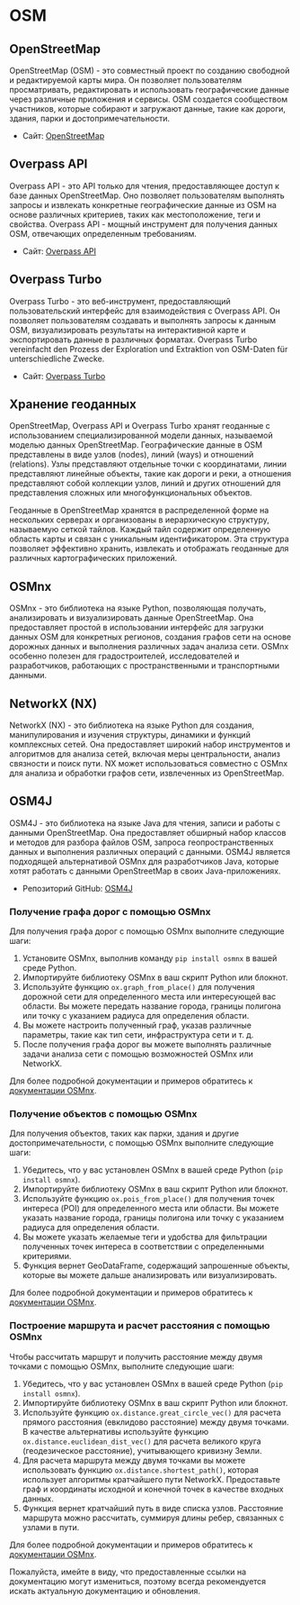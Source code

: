 # OSM
## OpenStreetMap

OpenStreetMap (OSM) - это совместный проект по созданию свободной и редактируемой карты мира. Он позволяет пользователям просматривать, редактировать и использовать географические данные через различные приложения и сервисы. OSM создается сообществом участников, которые собирают и загружают данные, такие как дороги, здания, парки и достопримечательности.

- Сайт: [OpenStreetMap](https://www.openstreetmap.org/)

## Overpass API

Overpass API - это API только для чтения, предоставляющее доступ к базе данных OpenStreetMap. Оно позволяет пользователям выполнять запросы и извлекать конкретные географические данные из OSM на основе различных критериев, таких как местоположение, теги и свойства. Overpass API - мощный инструмент для получения данных OSM, отвечающих определенным требованиям.

- Сайт: [Overpass API](https://wiki.openstreetmap.org/wiki/Overpass_API)

## Overpass Turbo

Overpass Turbo - это веб-инструмент, предоставляющий пользовательский интерфейс для взаимодействия с Overpass API. Он позволяет пользователям создавать и выполнять запросы к данным OSM, визуализировать результаты на интерактивной карте и экспортировать данные в различных форматах. Overpass Turbo vereinfacht den Prozess der Exploration und Extraktion von OSM-Daten für unterschiedliche Zwecke.

- Сайт: [Overpass Turbo](https://overpass-turbo.eu/)

## Хранение геоданных

OpenStreetMap, Overpass API и Overpass Turbo хранят геоданные с использованием специализированной модели данных, называемой моделью данных OpenStreetMap. Географические данные в OSM представлены в виде узлов (nodes), линий (ways) и отношений (relations). Узлы представляют отдельные точки с координатами, линии представляют линейные объекты, такие как дороги и реки, а отношения представляют собой коллекции узлов, линий и других отношений для представления сложных или многофункциональных объектов.

Геоданные в OpenStreetMap хранятся в распределенной форме на нескольких серверах и организованы в иерархическую структуру, называемую сеткой тайлов. Каждый тайл содержит определенную область карты и связан с уникальным идентификатором. Эта структура позволяет эффективно хранить, извлекать и отображать геоданные для различных картографических приложений.

## OSMnx

OSMnx - это библиотека на языке Python, позволяющая получать, анализировать и визуализировать данные OpenStreetMap. Она предоставляет простой в использовании интерфейс для загрузки данных OSM для конкретных регионов, создания графов сети на основе дорожных данных и выполнения различных задач анализа сети. OSMnx особенно полезен для градостроителей, исследователей и разработчиков, работающих с пространственными и транспортными данными.

## NetworkX (NX)

NetworkX (NX) - это библиотека на языке Python для создания, манипулирования и изучения структуры, динамики и функций комплексных сетей. Она предоставляет широкий набор инструментов и алгоритмов для анализа сетей, включая меры центральности, анализ связности и поиск пути. NX может использоваться совместно с OSMnx для анализа и обработки графов сети, извлеченных из OpenStreetMap.

## OSM4J

OSM4J - это библиотека на языке Java для чтения, записи и работы с данными OpenStreetMap. Она предоставляет обширный набор классов и методов для разбора файлов OSM, запроса геопространственных данных и выполнения различных операций с данными. OSM4J является подходящей альтернативой OSMnx для разработчиков Java, которые хотят работать с данными OpenStreetMap в своих Java-приложениях.

- Репозиторий GitHub: [OSM4J](https://github.com/osm4j/osm4j)

### Получение графа дорог с помощью OSMnx

Для получения графа дорог с помощью OSMnx выполните следующие шаги:

1. Установите OSMnx, выполнив команду `pip install osmnx` в вашей среде Python.
2. Импортируйте библиотеку OSMnx в ваш скрипт Python или блокнот.
3. Используйте функцию `ox.graph_from_place()` для получения дорожной сети для определенного места или интересующей вас области. Вы можете передать название города, границы полигона или точку с указанием радиуса для определения области.
4. Вы можете настроить полученный граф, указав различные параметры, такие как тип сети, инфраструктура сети и т. д.
5. После получения графа дорог вы можете выполнять различные задачи анализа сети с помощью возможностей OSMnx или NetworkX.

Для более подробной документации и примеров обратитесь к [документации OSMnx](https://osmnx.readthedocs.io/).

### Получение объектов с помощью OSMnx

Для получения объектов, таких как парки, здания и другие достопримечательности, с помощью OSMnx выполните следующие шаги:

1. Убедитесь, что у вас установлен OSMnx в вашей среде Python (`pip install osmnx`).
2. Импортируйте библиотеку OSMnx в ваш скрипт Python или блокнот.
3. Используйте функцию `ox.pois_from_place()` для получения точек интереса (POI) для определенного места или области. Вы можете указать название города, границы полигона или точку с указанием радиуса для определения области.
4. Вы можете указать желаемые теги и удобства для фильтрации полученных точек интереса в соответствии с определенными критериями.
5. Функция вернет GeoDataFrame, содержащий запрошенные объекты, которые вы можете дальше анализировать или визуализировать.

Для более подробной документации и примеров обратитесь к [документации OSMnx](https://osmnx.readthedocs.io/).

### Построение маршрута и расчет расстояния с помощью OSMnx

Чтобы рассчитать маршрут и получить расстояние между двумя точками с помощью OSMnx, выполните следующие шаги:

1. Убедитесь, что у вас установлен OSMnx в вашей среде Python (`pip install osmnx`).
2. Импортируйте библиотеку OSMnx в ваш скрипт Python или блокнот.
3. Используйте функцию `ox.distance.great_circle_vec()` для расчета прямого расстояния (евклидово расстояние) между двумя точками. В качестве альтернативы используйте функцию `ox.distance.euclidean_dist_vec()` для расчета великого круга (геодезическое расстояние), учитывающего кривизну Земли.
4. Для расчета маршрута между двумя точками вы можете использовать функцию `ox.distance.shortest_path()`, которая использует алгоритмы кратчайшего пути NetworkX. Предоставьте граф и координаты исходной и конечной точек в качестве входных данных.
5. Функция вернет кратчайший путь в виде списка узлов. Расстояние маршрута можно рассчитать, суммируя длины ребер, связанных с узлами в пути.

Для более подробной документации и примеров обратитесь к [документации OSMnx](https://osmnx.readthedocs.io/).

Пожалуйста, имейте в виду, что предоставленные ссылки на документацию могут измениться, поэтому всегда рекомендуется искать актуальную документацию и обновления.
